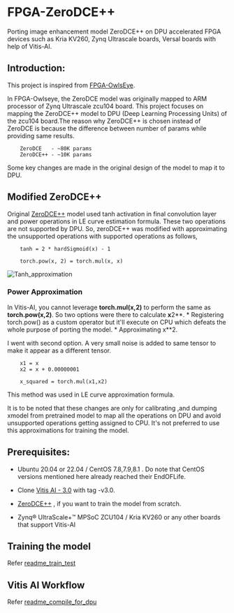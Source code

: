 
# FPGA-ZeroDCE++

Porting image enhancement model ZeroDCE++ on DPU accelerated FPGA devices such as Kria KV260, Zynq Ultrascale boards, Versal boards with help of Vitis-AI.

## Introduction:

This project is inspired from [FPGA-OwlsEye](https://github.com/Gaurav-Shah05/FPGA-OwlsEye.git).

In FPGA-Owlseye, the ZeroDCE model was originally mapped to ARM processor of Zynq Ultrascale zcu104 board. This project focuses on mapping the ZeroDCE++ model to DPU (Deep Learning Processing Units) of the zcu104 board.The reason why ZeroDCE++ is chosen instead of ZeroDCE is because the difference between number of params while providing same results.
    
        ZeroDCE   - ~80K params
        ZeroDCE++ - ~10K params

Some key changes are made in the original design of the model to map it to DPU.






## Modified ZeroDCE++

Original [ZeroDCE++](https://github.com/Li-Chongyi/Zero-DCE_extension.git) model used tanh activation in final convolution layer and power operations in LE curve estimation formula. These two operations are not supported by DPU. So, zeroDCE++ was modified with approximating the unsupported operations with supported operations as follows,

        tanh = 2 * hardSigmoid(x) - 1

        torch.pow(x, 2) = torch.mul(x, x)


![Tanh_approximation](https://github.com/Ashok-19/ZeroDCE_extension_DPU/blob/bdfb515a0c60ec21acb895896cf4c9fd1dbdad7f/screenshots/tanh_approx.png)

### Power Approximation

In Vitis-AI, you cannot leverage **torch.mul(x,2)** to perform the same as **torch.pow(x,2)**. So two options were there to calculate **x**2**.
	* Registering torch.pow() as a custom operator but it'll execute on CPU which defeats the whole purpose of porting the model.
 	* Approximating x**2. 

  I went with second option. A very small noise is added to same tensor to make it appear as a different tensor.

  		x1 = x
		x2 = x + 0.00000001

  		x_squared = torch.mul(x1,x2)

 This method was used in LE curve approximation formula.

 It is to be noted that these changes are only for calibrating ,and dumping xmodel from pretrained model to map all the operations on DPU and avoid unsupported operations getting assigned to CPU. It's not preferred to use this approximations for training the model.
  
## Prerequisites:

* Ubuntu 20.04 or 22.04 / CentOS 7.8,7.9,8.1 . Do note that CentOS versions mentioned here already reached their EndOFLife.

* Clone [Vitis AI - 3.0](https://xilinx.github.io/Vitis-AI/3.0/html/index.html) with tag -v3.0. 
* [ZeroDCE++](https://github.com/Li-Chongyi/Zero-DCE_extension.git) , if you want to train the model from scratch.
* Zynq® UltraScale+™ MPSoC ZCU104 / Kria KV260 or any other boards that support Vitis-AI 

    

## Training the model

Refer [readme_train_test](https://github.com/Ashok-19/ZeroDCE_extension_DPU/blob/b996d588f07fdd8e43bed78a78efef3a95faeb03/zdce_extension_fpga/train_test_host/README.md)


## Vitis AI Workflow

Refer [readme_compile_for_dpu](https://github.com/Ashok-19/ZeroDCE_extension_DPU/blob/b996d588f07fdd8e43bed78a78efef3a95faeb03/zdce_extension_fpga/compile_for_dpu/README.md)
    









